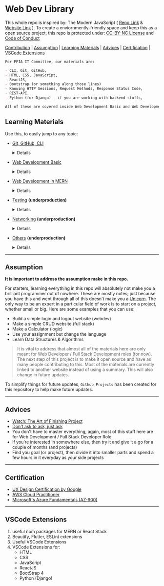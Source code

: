 # Web Dev Library
This whole repo is inspired by: The Modern JavaScript ( [Repo Link](https://github.com/javascript-tutorial/en.javascript.info/tree/master) & [Website Link](https://javascript.info/) ). To create a enviornmently-friendly space and keep this as a open source project, this repo is protected under:
[CC-BY-NC License](./license.md) and [Code of Conduct](./CODE_OF_CONDUCT.md)

[Contribution](HUMANS.txt) | [Assumption](#assume) | [Learning Materials](#toc) | [Advices](#advice) | [Certification](#certs) | [VSCode Extensions](#extent)

```md
For PPIA IT Committee, our materials are:

- CLI, Git, GitHub,
- HTML, CSS, JavaScript,
- ReactJS,
- Bootstrap (or something along those lines)
- Knowing HTTP Sessions, Request Methods, Response Status Code,
- REST-API,
- Python (for Django) - if you are working with backend stuffs,

All of these are covered inside Web Development Basic and Web Development in MERN
```

<h2> Learning Materials <a name="toc"></a></h2>
Use this, to easily jump to any topic:

- [Git, GitHub, CLI](./Web-Dev/git-github/README.md)
   <details>
      - Basic GitHub Commands, Commit Messages, SSH, Markdown, Cheat Sheet
   </details>

- [Web Development Basic](./Web-Dev/README.md)
   <details> 
      - Website & Network, Basics, Network Requests, CSS Bootstraps, Cloud Services, Cheat Sheets
   </details>

- [Web Development in MERN](./Web-Dev/MERN-Stack/README.md)
   <details>
      - JavaScript - Promises, async/await, Getting Started with React, React Tutorial, Intro to ReactJS (learn-react-app), Material UI, ReactStrap , Setting Up React and MaterialUI, TDD in ReactJs
   </details>

- [Testing](./Web-Dev/testing/README.md) **(underproduction)**
   <details>
      - Test Driven Development (TDD), User Acceptance Testing (UAT)
   </details>

- [Networking](./networking/README.md) **(underproduction)**
   <details>
      - Networking Fundamentals, CyberSecurity, Penetration Testing
   </details>

- [Others](./Web-Dev/others/README.md) **(underproduction)**
   <details>
      - CSS & SCSS, CSS Animations & JavaScript Animations, Waterfall vs Agile, Agile vs DevOps, Know your RDBMS, Software Infrastructure and Architecture
   </details>

---

<h2>Assumption<a name="assume"></a></h2>

<strong>It is important to address the assumption make in this repo.</strong>

For starters, learning everything in this repo will absolutely not make you a brilliant programmer out of nowhere. These are mostly notes; just because you have this and went through all of this doesn't make you a [Unicorn](https://easternpeak.com/blog/3-in-1-developer-a-jack-of-all-trades-or-a-unicorn/). The only way to be an expert in a particular field of work is to start on a project, whether small or big. Here are some examples that you can use:

- Build a simple login and logout website (webdev)
- Make a simple CRUD website (full stack)
- Make a Calculator (logic)
- Use your assignment but change the language
- Learn Data Structures & Algorithms

> It is vital to address that almost all of the materials here are only meant for Web Developer / Full Stack Development roles (for now). The next step of this project is to make it open source and have as many people contributing to this. Most of the materials are currently linked to another website instead of using a summary. This will also change in future updates.

To simplify things for future updates, `Github Projects` has been created for this repository to help make future updates.

---

<h2>Advices<a name="advice"></a></h2>

- [Watch: The Art of Finishing Project](https://www.youtube.com/watch?v=mmqok1dJrVs)
- [Don't ask to ask, just ask](https://dontasktoask.com/)
- You don't have to master everything, again, most of this stuff here are for Web Development / Full Stack Developer Role
- if you're interested in somewhere else, then try it and give it a go for a couple of months (and projects)
- Find you goal (or project), then divide it into smaller parts and spend a few hours in it everyday as your side projects

---

<h2>Certification<a name="certs"></a></h2>

- [UX Design Certification by Google](https://www.coursera.org/professional-certificates/google-ux-design)
- [AWS Cloud Practitioner](https://aws.amazon.com/certification/certified-cloud-practitioner/)
- [Microsoft's Azure Fundamentals (AZ-900)](https://docs.microsoft.com/en-us/learn/certifications/azure-fundamentals/?tab=tab-learning-paths#certification-exams)

---

<h2>VSCode Extensions<a name="extent"></a></h2>

1. useful npm packages for MERN or React Stack
2. Beautify, Flutter, ESLint extensions
3. Useful VSCode Extensions
4. VSCode Extensions for:
   - HTML
   - CSS
   - JavaScript
   - ReactJS
   - BootStrap 4
   - Python (Django)
